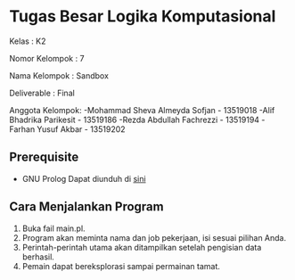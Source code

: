 # Tugas Besar Logika Komputasional

Kelas 			    : K2

Nomor Kelompok 	: 7

Nama Kelompok	  : Sandbox

Deliverable		  : Final

Anggota Kelompok:
-Mohammad Sheva Almeyda Sofjan - 13519018
-Alif Bhadrika Parikesit - 13519186 
-Rezda Abdullah Fachrezzi - 13519194
-Farhan Yusuf Akbar - 13519202

## Prerequisite
- GNU Prolog
Dapat diunduh di [sini](http://www.gprolog.org/#download)

## Cara Menjalankan Program
1. Buka fail main.pl.
2. Program akan meminta nama dan job pekerjaan, isi sesuai pilihan Anda.
3. Perintah-perintah utama akan ditampilkan setelah pengisian data berhasil.
4. Pemain dapat bereksplorasi sampai permainan tamat.

